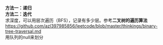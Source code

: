 **方法一：递归**  
**方法二：迭代**  
求深度，可以用层次遍历（BFS），记录有多少层。参考**二叉树的遍历算法**https://github.com/azl397985856/leetcode/blob/master/thinkings/binary-tree-traversal.md  
用队列的null来划分
